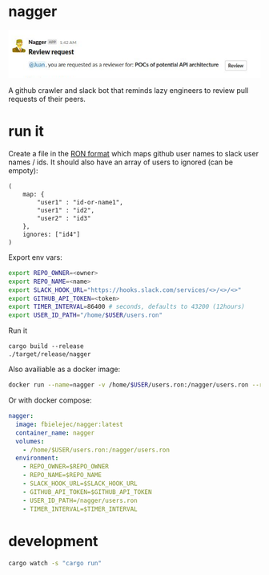 # nagger

![alt text](https://github.com/fbielejec/nagger/blob/master/screenshot.png?raw=true)

A github crawler and slack bot that reminds lazy engineers to review pull requests of their peers.

# run it

Create a file in the [RON format](https://github.com/ron-rs/ron) which maps github user names to slack user names / ids.
It should also have an array of users to ignored (can be empoty):

```ron
(
    map: {
        "user1" : "id-or-name1",
        "user1" : "id2",
        "user2" : "id3"
    },
    ignores: ["id4"]
)
```

Export env vars:

```bash
export REPO_OWNER=<owner>
export REPO_NAME=<name>
export SLACK_HOOK_URL="https://hooks.slack.com/services/<>/<>/<>"
export GITHUB_API_TOKEN=<token>
export TIMER_INTERVAL=86400 # seconds, defaults to 43200 (12hours)
export USER_ID_PATH="/home/$USER/users.ron"
```

Run it

```
cargo build --release
./target/release/nagger
```

Also availiable as a docker image:

```bash
docker run --name=nagger -v /home/$USER/users.ron:/nagger/users.ron --rm --env=REPO_OWNER=$REPO_OWNER --env=REPO_NAME=$REPO_NAME --env=SLACK_HOOK_URL=$SLACK_HOOK_URL --env=GITHUB_API_TOKEN=$GITHUB_API_TOKEN --env=USER_ID_PATH=/nagger/users.ron fbielejec/nagger -d
```

Or with docker compose:

```yaml
nagger:
  image: fbielejec/nagger:latest
  container_name: nagger
  volumes:
    - /home/$USER/users.ron:/nagger/users.ron
  environment:
    - REPO_OWNER=$REPO_OWNER
    - REPO_NAME=$REPO_NAME
    - SLACK_HOOK_URL=$SLACK_HOOK_URL
    - GITHUB_API_TOKEN=$GITHUB_API_TOKEN
    - USER_ID_PATH=/nagger/users.ron
    - TIMER_INTERVAL=$TIMER_INTERVAL
```

# development

```bash
cargo watch -s "cargo run"
```
